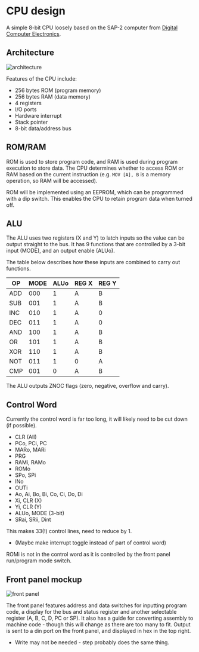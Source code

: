 # CPU design

A simple 8-bit CPU loosely based on the SAP-2 computer from [Digital Computer Electronics](https://www.academia.edu/40474484/Digital_Computer_Electronics_Albert_Paul_Malvino).

## Architecture

![architecture](https://i.imgur.com/DEGpLQG.png)

Features of the CPU include:
- 256 bytes ROM (program memory)
- 256 bytes RAM (data memory)
- 4 registers
- I/O ports
- Hardware interrupt
- Stack pointer
- 8-bit data/address bus

## ROM/RAM

ROM is used to store program code, and RAM is used during program execution to store data. The CPU determines whether to access ROM or RAM based on the current instruction (e.g. `MOV [A], B` is a memory operation, so RAM will be accessed).

ROM will be implemented using an EEPROM, which can be programmed with a dip switch. This enables the CPU to retain program data when turned off.

## ALU

The ALU uses two registers (X and Y) to latch inputs so the value can be output straight to the bus. It has 9 functions that are controlled by a 3-bit input (MODE), and an output enable (ALUo).

The table below describes how these inputs are combined to carry out functions.

| OP  | MODE | ALUo | REG X | REG Y |
|-----|------|------|-------|-------|
| ADD | 000  | 1    | A     | B     |
| SUB | 001  | 1    | A     | B     |
| INC | 010  | 1    | A     | 0     |
| DEC | 011  | 1    | A     | 0     |
| AND | 100  | 1    | A     | B     |
| OR  | 101  | 1    | A     | B     |
| XOR | 110  | 1    | A     | B     |
| NOT | 011  | 1    | 0     | A     |
| CMP | 001  | 0    | A     | B     |

The ALU outputs ZNOC flags (zero, negative, overflow and carry).

## Control Word

Currently the control word is far too long, it will likely need to be cut down (if possible).

- CLR (All)
- PCo, PCi, PC
- MARo, MARi
- PRG
- RAMi, RAMo
- ROMo
- SPo, SPi
- INo
- OUTi
- Ao, Ai, Bo, Bi, Co, Ci, Do, Di
- Xi, CLR (X)
- Yi, CLR (Y)
- ALUo, MODE (3-bit)
- SRai, SRii, Dint

This makes 33(!) control lines, need to reduce by 1.
- (Maybe make interrupt toggle instead of part of control word)

ROMi is not in the control word as it is controlled by the front panel run/program mode switch.


## Front panel mockup

![front panel](https://i.imgur.com/BZzQpYz.jpg)

The front panel features address and data switches for inputting program code, a display for the bus and status register and another selectable register (A, B, C, D, PC or SP). It also has a guide for converting assembly to machine code - though this will change as there are too many to fit. Output is sent to a din port on the front panel, and displayed in hex in the top right.

- Write may not be needed - step probably does the same thing.